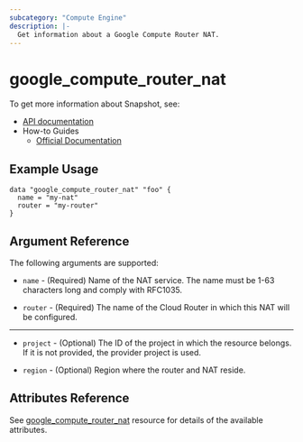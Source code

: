 ```yaml
---
subcategory: "Compute Engine"
description: |-
  Get information about a Google Compute Router NAT.
---
```


# google_compute_router_nat

To get more information about Snapshot, see:

* [API documentation](https://cloud.google.com/compute/docs/reference/rest/v1/routers)
* How-to Guides
    * [Official Documentation](https://cloud.google.com/router/docs/)

## Example Usage

```hcl
data "google_compute_router_nat" "foo" {
  name = "my-nat"
  router = "my-router"
}
```

## Argument Reference

The following arguments are supported:

* `name` - (Required) Name of the NAT service. The name must be 1-63 characters long and
  comply with RFC1035.

* `router` - (Required)
  The name of the Cloud Router in which this NAT will be configured.

- - -

* `project` - (Optional) The ID of the project in which the resource belongs.
    If it is not provided, the provider project is used.

* `region` - (Optional) Region where the router and NAT reside.

## Attributes Reference

See [google_compute_router_nat](https://registry.terraform.io/providers/hashicorp/google/latest/docs/resources/compute_router_nat) resource for details of the available attributes.
